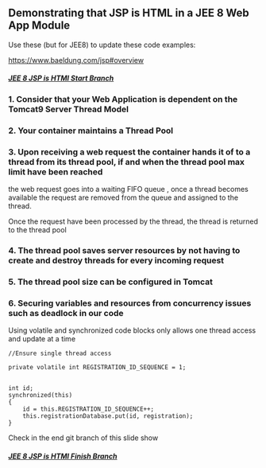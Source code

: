 ## Demonstrating that JSP is HTML in a JEE 8 Web App Module

Use these (but for JEE8) to update these code examples:

https://www.baeldung.com/jsp#overview


##### [JEE 8 JSP is HTMl Start Branch](https://github.com/NicorDesigns/javawebdevcourse/tree/jee8web-file-upload-start)

### 1. Consider that your Web Application is dependent on the Tomcat9 Server Thread Model 

### 2. Your container maintains a Thread Pool
	
### 3. Upon receiving a web request the container hands it of to a thread from its thread pool, if and when the thread pool max limit have been reached
the web request goes into a waiting FIFO queue , once a thread becomes available the request are removed from the queue and assigned to the thread.

Once the request have been processed by the thread, the thread is returned to the thread pool

		
### 4. The thread pool saves server resources by not having to create and destroy threads for every incoming request

### 5. The thread pool size can be configured in Tomcat


### 6. Securing variables and resources from concurrency issues such as deadlock in our code
Using volatile and synchronized code blocks only allows one thread access and update at a time

	//Ensure single thread access
	
	private volatile int REGISTRATION_ID_SEQUENCE = 1;
	
	
	int id;
    synchronized(this)
    {
        id = this.REGISTRATION_ID_SEQUENCE++;
        this.registrationDatabase.put(id, registration);
    }
        
       

Check in the end git branch of this slide show 
##### [JEE 8 JSP is HTMl Finish Branch](https://github.com/NicorDesigns/javawebdevcourse/tree/jee8web-file-upload-finish)

    

